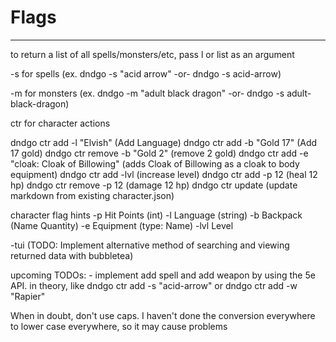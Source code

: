 # Flags 
---
to return a list of all spells/monsters/etc, pass l or list as an argument

-s for spells (ex. dndgo -s "acid arrow" -or- dndgo -s acid-arrow)

-m for monsters (ex. dndgo -m "adult black dragon" -or- dndgo -s adult-black-dragon)

ctr for character actions

dndgo ctr add -l "Elvish" (Add Language)
dndgo ctr add -b "Gold 17" (Add 17 gold)
dndgo ctr remove -b "Gold 2" (remove 2 gold)
dndgo ctr add -e "cloak: Cloak of Billowing" (adds Cloak of Billowing as a cloak to body equipment)
dndgo ctr add -lvl (increase level)
dndgo ctr add -p 12 (heal 12 hp)
dndgo ctr remove -p 12 (damage 12 hp)
dndgo ctr update (update markdown from existing character.json)

character flag hints 
    -p Hit Points (int)
    -l Language (string)
    -b Backpack (Name Quantity)
    -e Equipment (type: Name)
    -lvl Level

-tui (TODO: Implement alternative method of searching and viewing returned data with bubbletea)

upcoming TODOs: 
    - implement add spell and add weapon by using the 5e API. in theory, like dndgo ctr add -s "acid-arrow" or dndgo ctr add -w "Rapier" 

When in doubt, don't use caps. I haven't done the conversion everywhere to lower case everywhere, so it may cause problems
